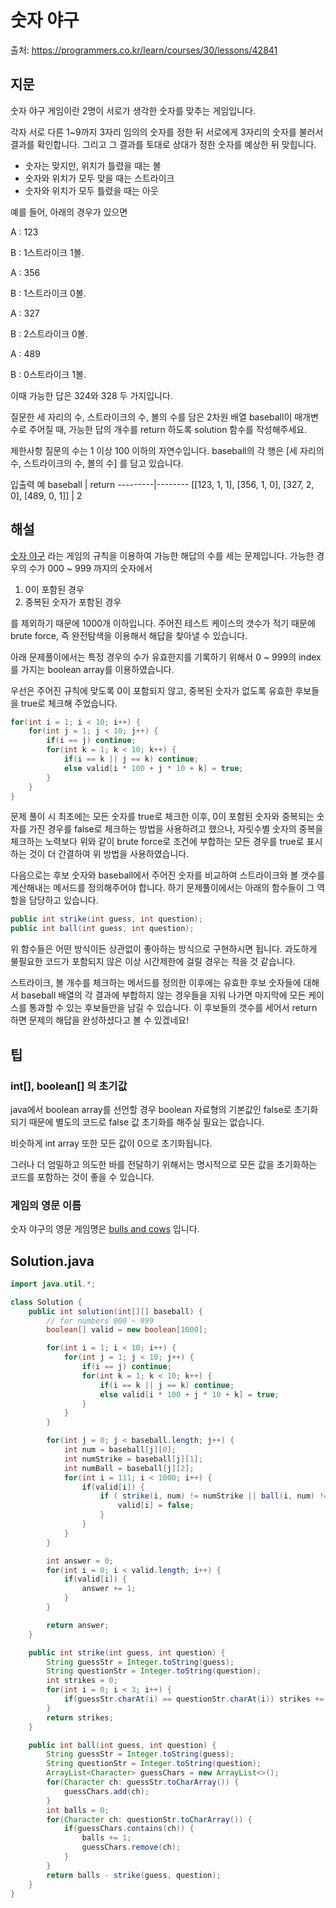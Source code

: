 # 숫자 야구

출처: https://programmers.co.kr/learn/courses/30/lessons/42841

## 지문

숫자 야구 게임이란 2명이 서로가 생각한 숫자를 맞추는 게임입니다.

각자 서로 다른 1~9까지 3자리 임의의 숫자를 정한 뒤 서로에게 3자리의 숫자를 불러서 결과를 확인합니다. 그리고 그 결과를 토대로 상대가 정한 숫자를 예상한 뒤 맞힙니다.

* 숫자는 맞지만, 위치가 틀렸을 때는 볼
* 숫자와 위치가 모두 맞을 때는 스트라이크
* 숫자와 위치가 모두 틀렸을 때는 아웃

예를 들어, 아래의 경우가 있으면

A : 123

B : 1스트라이크 1볼.

A : 356

B : 1스트라이크 0볼.

A : 327

B : 2스트라이크 0볼.

A : 489

B : 0스트라이크 1볼.

이때 가능한 답은 324와 328 두 가지입니다.

질문한 세 자리의 수, 스트라이크의 수, 볼의 수를 담은 2차원 배열 baseball이 매개변수로 주어질 때, 가능한 답의 개수를 return 하도록 solution 함수를 작성해주세요.

제한사항
질문의 수는 1 이상 100 이하의 자연수입니다.
baseball의 각 행은 [세 자리의 수, 스트라이크의 수, 볼의 수] 를 담고 있습니다.

입출력 예
baseball | return
---------|--------
[[123, 1, 1], [356, 1, 0], [327, 2, 0], [489, 0, 1]] | 2

## 해설

[숫자 야구](https://scratch.mit.edu/projects/131352991/) 라는 게임의 규칙을 이용하여 가능한 해답의 수를 세는 문제입니다. 가능한 경우의 수가 000 ~ 999 까지의 숫자에서

1. 0이 포함된 경우
2. 중복된 숫자가 포함된 경우

를 제외하기 때문에 1000개 이하입니다. 주어진 테스트 케이스의 갯수가 적기 때문에 brute force, 즉 완전탐색을 이용해서 해답을 찾아낼 수 있습니다.

아래 문제풀이에서는 특정 경우의 수가 유효한지를 기록하기 위해서 0 ~ 999의 index를 가지는 boolean array를 이용하였습니다.

우선은 주어진 규칙에 맞도록 0이 포함되지 않고, 중복된 숫자가 없도록 유효한 후보들을 true로 체크해 주었습니다.

~~~java
for(int i = 1; i < 10; i++) {
    for(int j = 1; j < 10; j++) {
        if(i == j) continue;
        for(int k = 1; k < 10; k++) {
            if(i == k || j == k) continue;
            else valid[i * 100 + j * 10 + k] = true;
        }
    }
}
~~~

문제 풀이 시 최초에는 모든 숫자를 true로 체크한 이후, 0이 포함된 숫자와 중복되는 숫자를 가진 경우를 false로 체크하는 방법을 사용하려고 했으나, 자릿수별 숫자의 중복을 체크하는 노력보다 위와 같이 brute force로 조건에 부합하는 모든 경우를 true로 표시하는 것이 더 간결하여 위 방법을 사용하였습니다.

다음으로는 후보 숫자와 baseball에서 주어진 숫자를 비교하여 스트라이크와 볼 갯수를 계산해내는 메서드를 정의해주어야 합니다. 하기 문제풀이에서는 아래의 함수들이 그 역할을 담당하고 있습니다.

~~~java
public int strike(int guess, int question);
public int ball(int guess, int question);
~~~

위 함수들은 어떤 방식이든 상관없이 좋아하는 방식으로 구현하시면 됩니다. 과도하게 불필요한 코드가 포함되지 않은 이상 시간제한에 걸릴 경우는 적을 것 같습니다.

스트라이크, 볼 개수를 체크하는 메서드를 정의한 이후에는 유효한 후보 숫자들에 대해서 baseball 배열의 각 결과에 부합하지 않는 경우들을 지워 나가면 마지막에 모든 케이스를 통과할 수 있는 후보들만을 남길 수 있습니다. 이 후보들의 갯수를 세어서 return 하면 문제의 해답을 완성하셨다고 볼 수 있겠네요!

## 팁

### int[], boolean[] 의 초기값

java에서 boolean array를 선언할 경우 boolean 자료형의 기본값인 false로 초기화되기 때문에 별도의 코드로 false 값 초기화를 해주실 필요는 없습니다.

비슷하게 int array 또한 모든 값이 0으로 초기화됩니다.

그러나 더 엄밀하고 의도한 바를 전달하기 위해서는 명시적으로 모든 값을 초기화하는 코드를 포함하는 것이 좋을 수 있습니다.

### 게임의 영문 이름
숫자 야구의 영문 게임명은 [bulls and cows](https://en.wikipedia.org/wiki/Bulls_and_Cows) 입니다.

## Solution.java
~~~java
import java.util.*;

class Solution {
    public int solution(int[][] baseball) {
        // for numbers 000 ~ 999
        boolean[] valid = new boolean[1000];

        for(int i = 1; i < 10; i++) {
            for(int j = 1; j < 10; j++) {
                if(i == j) continue;
                for(int k = 1; k < 10; k++) {
                    if(i == k || j == k) continue;
                    else valid[i * 100 + j * 10 + k] = true;
                }
            }
        }

        for(int j = 0; j < baseball.length; j++) {
            int num = baseball[j][0];
            int numStrike = baseball[j][1];
            int numBall = baseball[j][2];
            for(int i = 111; i < 1000; i++) {
                if(valid[i]) {
                    if ( strike(i, num) != numStrike || ball(i, num) != numBall ) {
                        valid[i] = false;
                    }
                }
            }
        }

        int answer = 0;
        for(int i = 0; i < valid.length; i++) {
            if(valid[i]) {
                answer += 1;
            }
        }

        return answer;
    }

    public int strike(int guess, int question) {
        String guessStr = Integer.toString(guess);
        String questionStr = Integer.toString(question);
        int strikes = 0;
        for(int i = 0; i < 3; i++) {
            if(guessStr.charAt(i) == questionStr.charAt(i)) strikes += 1;
        }
        return strikes;
    }

    public int ball(int guess, int question) {
        String guessStr = Integer.toString(guess);
        String questionStr = Integer.toString(question);
        ArrayList<Character> guessChars = new ArrayList<>();
        for(Character ch: guessStr.toCharArray()) {
            guessChars.add(ch);
        }
        int balls = 0;
        for(Character ch: questionStr.toCharArray()) {
            if(guessChars.contains(ch)) {
                balls += 1;
                guessChars.remove(ch);
            }
        }
        return balls - strike(guess, question);
    }
}
~~~
